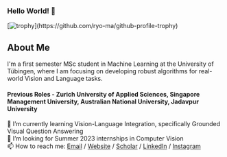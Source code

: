 ### Hello World! 👋
[![trophy](https://github-profile-trophy.vercel.app/?username=adhirajghosh&theme=monokai&rank=-?)](https://github.com/ryo-ma/github-profile-trophy)

## About Me
I'm a first semester MSc student in Machine Learning at the University of Tübingen, where I am focusing on developing robust algorithms for real-world Vision and Language tasks.

#### Previous Roles - Zurich University of Applied Sciences, Singapore Management University, Australian National University, Jadavpur University

<!--🔭 I’m currently working on Unsupervised Domain Adaptation for Optical Music Recognition in the Wild<br/> -->
🌱 I’m currently learning Vision-Language Integration, specifically Grounded Visual Question Answering<br/>
👯 I’m looking for Summer 2023 internships in Computer Vision<br/>
📫 How to reach me: [Email](mailto:adhirajghosh1998@gmail.com?subject=[GitHub]%20Source%20Han%20Sans) / [Website](https://adhirajghosh.github.io/) / [Scholar](https://scholar.google.com/citations?hl=en&user=t_Q2mvsAAAAJ) / [LinkedIn](https://www.linkedin.com/in/adhiraj-ghosh/) / [Instagram](https://www.instagram.com/adhiraj_ghosh/)<br/>
<!--
**adhirajghosh/adhirajghosh** is a ✨ _special_ ✨ repository because its `README.md` (this file) appears on your GitHub profile.

Here are some ideas to get you started:

- 🔭 I’m currently working on ...
- 🌱 I’m currently learning ...
- 👯 I’m looking to collaborate on ...
- 🤔 I’m looking for help with ...
- 💬 Ask me about ...
- 📫 How to reach me: ...
- 😄 Pronouns: ...
- ⚡ Fun fact: ...
-->
